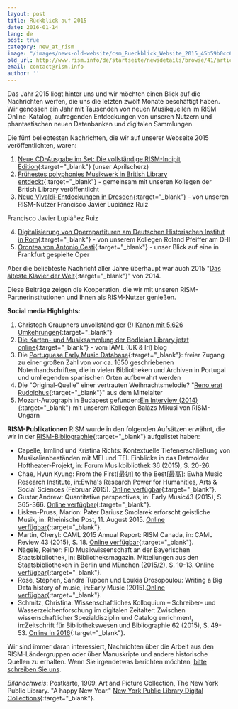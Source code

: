 ```yaml
---
layout: post
title: Rückblick auf 2015
date: 2016-01-14
lang: de
post: true
category: new_at_rism
image: "/images/news-old-website/csm_Rueckblick_Website_2015_45b59b0cc6.jpg"
old_url: http://www.rism.info/de/startseite/newsdetails/browse/41/article/64/looking-back-at-2015.html
email: contact@rism.info
author: ''
---
```


Das Jahr 2015 liegt hinter uns und wir möchten einen Blick auf die Nachrichten werfen, die uns die letzten zwölf Monate beschäftigt haben. Wir genossen ein Jahr mit Tausenden von neuen Musikquellen im RISM Online-Katalog, aufregenden Entdeckungen von unseren Nutzern und phantastischen neuen Datenbanken und digitalen Sammlungen.

Die fünf beliebtesten Nachrichten, die wir auf unserer Webseite 2015 veröffentlichten, waren:

1. [Neue CD-Ausgabe im Set: Die vollständige RISM-Incipit Edition](/new_at_rism/2015/04/01/new-cd-box-set-the-rism-complete-incipits-edition.html){:target="_blank"} (unser Aprilscherz)
2. [Frühestes polyphonies Musikwerk in British Library entdeckt](/library_collections/2015/01/12/earliest-polyphonic-music-discovered-in-british.html){:target="_blank"} - gemeinsam mit unseren Kollegen der British Library veröffentlicht
3. [Neue Vivaldi-Entdeckungen in Dresden](/rediscovered/2015/10/08/new-discoveries-of-vivaldi-in-dresden.html){:target="_blank"} - von unseren RISM-Nutzer Francisco Javier Lupiáñez Ruiz

Francisco Javier Lupiáñez Ruiz

4. [Digitalisierung von Opernpartituren am Deutschen Historischen Institut in Rom](/library_collections/2015/09/07/digitized-opera-scores-at-the-german-historical.html){:target="_blank"} - von unserem Kollegen Roland Pfeiffer am DHI
5. [Orontea von Antonio Cesti](/in_the_news/2015/02/02/antonio-cestis-orontea.html){:target="_blank"} - unser Blick auf eine in Frankfurt gespielte Oper

Aber die beliebteste Nachricht aller Jahre überhaupt war auch 2015 "[Das älteste Klavier der Welt](/rediscovered/2014/05/28/listen-to-the-worlds-oldest-piano.html){:target="_blank"}" von 2014.

Diese Beiträge zeigen die Kooperation, die wir mit unseren RISM-Partnerinstitutionen und Ihnen als RISM-Nutzer genießen.

**Social media Highlights:**

1. Christoph Graupners unvollständiger (!) [Kanon mit 5.626 Umkehrungen](https://www.facebook.com/RISM.info/photos/a.436016529772530.96645.103775449663308/1071230352917808/?type=3&theater){:target="_blank"}
2. [Die Karten- und Musiksammlung der Bodleian Library jetzt online](https://iamlukirl.wordpress.com/2015/10/26/bodleians-entire-maps-and-music-collection-now-searchable-online/){:target="_blank"} - vom IAML (UK & Irl) blog
3. Die [Portuguese Early Music Database](http://pemdatabase.eu/){:target="_blank"}: freier Zugang zu einer großen Zahl von vor ca. 1650 geschriebenen Notenhandschriften, die in vielen Bibliotheken und Archiven in Portugal und umliegenden spanischen Orten aufbewahrt werden
4. Die "Original-Quelle" einer vertrauten Weihnachtsmelodie? "[Reno erat Rudolphus](https://youtu.be/BwkH1SAwphY){:target="_blank"}" aus dem Mittelalter
5. Mozart-Autograph in Budapest gefunden:[Ein Interview (2014)](https://youtu.be/lRrqKZYSSIE){:target="_blank"} mit unserem Kollegen Balázs Mikusi von RISM-Ungarn

**RISM-Publikationen**
RISM wurde in den folgenden Aufsätzen erwähnt, die wir in der [RISM-Bibliographie](http://rism.info/?id=56){:target="_blank"} aufgelistet haben:

- Capelle, Irmlind und Kristina Richts: Kontextuelle Tiefenerschließung von Musikalienbeständen mit MEI und TEI. Einblicke in das Detmolder Hoftheater-Projekt, in: Forum Musikbibliothek 36 (2015), S. 20-26.
- Chae, Hyun Kyung: From the First[最初] to the Best[最高]: Ewha Music Research Institute, in:Ewha's Research Power for Humanities, Arts & Social Sciences (Februar 2015). [Online verfügbar](http://researchpower1.ewha.ac.kr/bbs/board.php?bo_table=2015s&wr_id=7){:target="_blank"}.
- Gustar,Andrew: Quantitative perspectives, in: Early Music43 (2015), S. 365-366. [Online verfügbar](https://doi.org/10.1093/em/cav033){:target="_blank"}.
- Lisken-Pruss, Marion: Pater Dariusz Smolarek erforscht geistliche Musik, in: Rheinische Post, 11. August 2015. [Online verfügbar](http://www.rp-online.de/nrw/staedte/korschenbroich/pater-dariusz-smolarek-erforscht-geistliche-musik-aid-1.5303071){:target="_blank"}.
- Martin, Cheryl: CAML 2015 Annual Report: RISM Canada, in: CAML Review 43 (2015), S. 18. [Online verfügbar](http://caml.journals.yorku.ca/index.php/caml/article/view/40226/36401){:target="_blank"}.
- Nägele, Reiner: FID Musikwissenschaft an der Bayerischen Staatsbibliothek, in: Bibliotheksmagazin. Mitteilungen aus den Staatsbibliotheken in Berlin und München (2015/2), S. 10-13. [Online verfügbar](https://www.bsb-muenchen.de/fileadmin/pdf/publikationen/bibliotheksmagazin/BM2015_2.pdf){:target="_blank"}.
- Rose, Stephen, Sandra Tuppen und Loukia Drosopoulou: Writing a Big Data history of music, in:Early Music (2015).[Online verfügbar](https://doi.org/10.1093/em/cav071){:target="_blank"}.
- Schmitz, Christina: Wissenschaftliches Kolloquium – Schreiber- und Wasserzeichenforschung im digitalen Zeitalter: Zwischen wissenschaftlicher Spezialdisziplin und Catalog enrichment, in:Zeitschrift für Bibliothekswesen und Bibliographie 62 (2015), S. 49-53. [Online in 2016](http://dx.doi.org/10.3196/186429501562166){:target="_blank"}.

Wir sind immer daran interessiert, Nachrichten über die Arbeit aus den RISM-Ländergruppen oder über Manuskripte und andere historische Quellen zu erhalten. Wenn Sie irgendetwas berichten möchten, [bitte schreiben Sie uns](mailto:contact@rism.info).

_Bildnachweis_: Postkarte, 1909. Art and Picture Collection, The New York Public Library. "A happy New Year." [New York Public Library Digital Collections](http://digitalcollections.nypl.org/items/510d47e3-4d00-a3d9-e040-e00a18064a99){:target="_blank"}.
